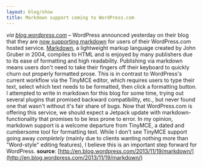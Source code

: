 ```yaml
---
layout: blog/show
title: Markdown support coming to WordPress.com
---
```


*via [blog.wordpress.com](http://en.blog.wordpress.com)* – WordPress announced yesterday on their blog that they are [now supporting markdown](http://en.blog.wordpress.com/2013/11/19/markdown/) for users of their WordPress.com hosted service. [Markdown](http://daringfireball.net/projects/markdown/), a lightweight markup language created by John Gruber in 2004, compiles to HTML and is enjoyed by many publishers due to its ease of formatting and high readability. Publishing via markdown means users don't need to take their fingers off their keyboard to quickly churn out properly formatted prose. This is in contrast to WordPress's current workflow via the TinyMCE editor, which requires users to type their text, select which text needs to be formatted, then click a formatting button. I attempted to write in markdown for this blog for some time, trying out several plugins that promised backward compatibility, etc., but never found one that wasn't without it's fair share of bugs. Now that WordPress.com is offering this service, we should expect a Jetpack update with markdown-functionality that promises to be less prone to error. In my opinion, markdown support is a welcome departure from TinyMCE, a dated and cumbersome tool for formatting text. While I don't see TinyMCE support going away *completely* (mainly due to clients wanting nothing more than "Word-style" editing features), I believe this is an important step forward for WordPress. **source**: [http://en.blog.wordpress.com/2013/11/19/markdown/](http://en.blog.wordpress.com/2013/11/19/markdown/)
